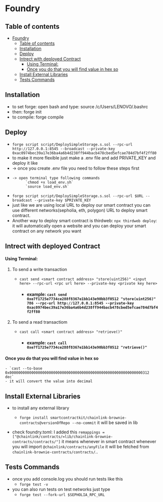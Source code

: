 
# Foundry



## Table of contents
- [Foundry](#foundry)
  - [Table of contents](#table-of-contents)
  - [Installation](#installation)
  - [Deploy](#deploy)
  - [Intrect with deployed Contract](#intrect-with-deployed-contract)
      - [Using Terminal:](#using-terminal)
      - [Once you do that you will find value in hex so](#once-you-do-that-you-will-find-value-in-hex-so)
  - [Install External Libraries](#install-external-libraries)
  - [Tests Commands](#tests-commands)


## Installation
- to set forge: open bash and type: source /c/Users/LENOVO/.bashrc
- then: forge init
- to compile: forge compile


## Deploy
- `forge script script/DeploySimpleStorage.s.sol --rpc-url http://127.0.0.1:8545 --broadcast --private-key 0xac0974bec39a17e36ba4a6b4d238ff944bacb478cbed5efcae784d7bf4f2ff80`
- to make it more flexible just make a .env file and add PRIVATE_KEY and deploy it like
-  -> once you create .env file you need to follow these steps first
-     -> open terminal type following commands
            `chmod +x load_env.sh`
            `source load_env.sh`
- `forge script script/DeploySimpleStorage.s.sol --rpc-url $URL --broadcast --private-key $PRIVATE_KEY`
- just like we are using local URL to deploy our smart contract you can use different networks(sepholia, eth, polygon) URL to deploy smart contract.
- Another way to deploy smart contract is thirdweb: `npx thirdweb deploy`: it will automatically open a website and you can deploy your smart contract on any network you want

## Intrect with deployed Contract

#### Using Terminal:

1) To send a write transaction

    - `cast send <smart contract address> "store(uint256)" <input here> --rpc-url <rpc url here> --private-key <private key here> `


        - #### example:  `cast send 0xe7f1725e7734ce288f8367e1bb143e90bb3f0512 "store(uint256)" 786 --rpc-url http://127.0.0.1:8545 --private-key 0xac0974bec39a17e36ba4a6b4d238ff944bacb478cbed5efcae784d7bf4f2ff80`

2) To send a read transactiom

    - `cast call <smart contract address> "retrieve()"`

        - #### example: `cast call 0xe7f1725e7734ce288f8367e1bb143e90bb3f0512 "retrieve()"`

#### Once you do that you will find value in hex so
    - `cast --to-base 0x0000000000000000000000000000000000000000000000000000000000000312 dec`
    - it will convert the value into decimal

## Install External Libraries

- to install any external library
    - `forge install smartcontractkit/chainlink-brownie-contracts@versionOfRepo --no-commit`
it will be saved in lib

- check foundry.toml: I added this `remappings = ["@chainlink/contracts/=lib/chainlink-brownie-contracts/contracts/"]` it means whenever in smart contract whenever you will import `@chainlink/contracts/anyFile` it will be fetched from `chainlink-brownie-contracts/contracts/`..


## Tests Commands

- once you add console.log you should run tests like this
    - `forge test -v`
- you can also run tests on test networks just type
    - `forge test --fork-url $SEPHOLIA_RPC_URL`
